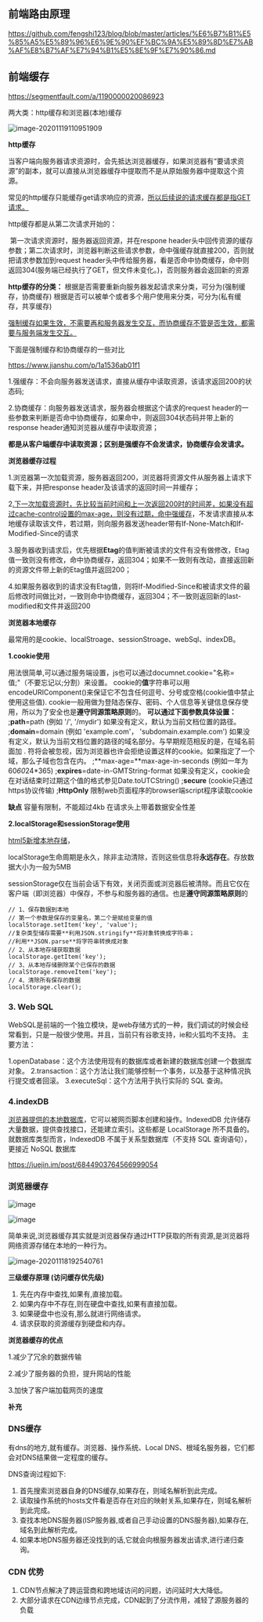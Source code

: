 ## 前端路由原理

https://github.com/fengshi123/blog/blob/master/articles/%E6%B7%B1%E5%85%A5%E5%89%96%E6%9E%90%EF%BC%9A%E5%89%8D%E7%AB%AF%E8%B7%AF%E7%94%B1%E5%8E%9F%E7%90%86.md

## 前端缓存

https://segmentfault.com/a/1190000020086923

两大类：http缓存和浏览器(本地)缓存

![image-20201119110951909](C:\Users\sprina\AppData\Roaming\Typora\typora-user-images\image-20201119110951909.png)

**http缓存**

​	    当客户端向服务器请求资源时，会先抵达浏览器缓存，如果浏览器有“要请求资源”的副本，就可以直接从浏览器缓存中提取而不是从原始服务器中提取这个资源。

常见的http缓存只能缓存get请求响应的资源，<u>所以后续说的请求缓存都是指GET请求。</u>

http缓存都是从第二次请求开始的：

​	第一次请求资源时，服务器返回资源，并在respone header头中回传资源的缓存参数；第二次请求时，浏览器判断这些请求参数，命中强缓存就直接200，否则就把请求参数加到request header头中传给服务器，看是否命中协商缓存，命中则返回304(服务端已经执行了GET，但文件未变化。)，否则服务器会返回新的资源

**http缓存的分类：**
 根据是否需要重新向服务器发起请求来分类，可分为(强制缓存，协商缓存) 根据是否可以被单个或者多个用户使用来分类，可分为(私有缓存，共享缓存) 

<u>强制缓存如果生效，不需要再和服务器发生交互，而协商缓存不管是否生效，都需要与服务端发生交互。</u>

下面是强制缓存和协商缓存的一些对比

https://www.jianshu.com/p/1a1536ab01f1

1.强缓存：不会向服务器发送请求，直接从缓存中读取资源，该请求返回200的状态码;

2.协商缓存：向服务器发送请求，服务器会根据这个请求的request header的一些参数来判断是否命中协商缓存，如果命中，则返回304状态码并带上新的response header通知浏览器从缓存中读取资源；

**都是从客户端缓存中读取资源；区别是强缓存不会发请求，协商缓存会发请求。**

**浏览器缓存过程**

1.浏览器第一次加载资源，服务器返回200，浏览器将资源文件从服务器上请求下载下来，并把response header及该请求的返回时间一并缓存；

2<u>.下一次加载资源时，先比较当前时间和上一次返回200时的时间差，如果没有超过cache-control设置的max-age，则没有过期，命中强缓存</u>，不发请求直接从本地缓存读取该文件，若过期，则向服务器发送header带有If-None-Match和If-Modified-Since的请求

3.服务器收到请求后，优先根据**Etag**的值判断被请求的文件有没有做修改，Etag值一致则没有修改，命中协商缓存，返回304；如果不一致则有改动，直接返回新的资源文件带上新的Etag值并返回200；

4.如果服务器收到的请求没有Etag值，则将If-Modified-Since和被请求文件的最后修改时间做比对，一致则命中协商缓存，返回304；不一致则返回新的last-modified和文件并返回200

**浏览器本地缓存**

最常用的是cookie、localStroage、sessionStroage、webSql、indexDB。

**1.cookie使用**

用法很简单,可以通过服务端设置，js也可以通过documnet.cookie="名称=值;"（不要忘记以;分割）来设置。
cookie的**值**字符串可以用encodeURIComponent()来保证它不包含任何逗号、分号或空格(cookie值中禁止使用这些值).
cookie一般用做为登陆态保存、密码、个人信息等关键信息保存使用，所以为了安全也是**遵守同源策略原则**的。
**可以通过下面参数具体设置：**
;**path**=path (例如 '/', '/mydir') 如果没有定义，默认为当前文档位置的路径。
;**domain**=domain (例如 'example.com'， 'subdomain.example.com') 如果没有定义，默认为当前文档位置的路径的域名部分。与早期规范相反的是，在域名前面加 . 符将会被忽视，因为浏览器也许会拒绝设置这样的cookie。如果指定了一个域，那么子域也包含在内。
;**max-age=**max-age-in-seconds (例如一年为60*60*24*365)
;**expires**=date-in-GMTString-format 如果没有定义，cookie会在对话结束时过期这个值的格式参见Date.toUTCString()
;**secure** (cookie只通过https协议传输)
;**HttpOnly** 限制web页面程序的browser端script程序读取cookie

**缺点**
容量有限制，不能超过4kb
在请求头上带着数据安全性差

**2.localStorage和sessionStorage使用**

<u>html5新增本地存储</u>，

localStorage生命周期是永久，除非主动清除，否则这些信息将**永远存在**。存放数据大小为一般为5MB

sessionStorage仅在当前会话下有效，关闭页面或浏览器后被清除。而且它仅在客户端（即浏览器）中保存，不参与和服务器的通信。也是**遵守同源策略原则**的

```
// 1、保存数据到本地
// 第一个参数是保存的变量名，第二个是赋给变量的值
localStorage.setItem('key', 'value');
//复杂类型储存需要**利用JSON.stringify**将对象转换成字符串；
//利用**JSON.parse**将字符串转换成对象
// 2、从本地存储获取数据
localStorage.getItem('key');
// 3、从本地存储删除某个已保存的数据
localStorage.removeItem('key');
// 4、清除所有保存的数据
localStorage.clear();
```

### 3. Web SQL

WebSQL是前端的一个独立模块，是web存储方式的一种，我们调试的时候会经常看到，只是一般很少使用。并且，当前只有谷歌支持，ie和火狐均不支持。
主要方法：

1.openDatabase：这个方法使用现有的数据库或者新建的数据库创建一个数据库对象。
2.transaction：这个方法让我们能够控制一个事务，以及基于这种情况执行提交或者回滚。
3.executeSql：这个方法用于执行实际的 SQL 查询。

### 4.indexDB

<u>浏览器提供的本地数据库</u>，它可以被网页脚本创建和操作。IndexedDB 允许储存大量数据，提供查找接口，还能建立索引。这些都是 LocalStorage 所不具备的。就数据库类型而言，IndexedDB 不属于关系型数据库（不支持 SQL 查询语句），更接近 NoSQL 数据库

https://juejin.im/post/6844903764566999054

### 浏览器缓存

![image](https://user-gold-cdn.xitu.io/2019/1/21/1686e2735297a596?imageView2/0/w/1280/h/960/format/webp/ignore-error/1)

![image](https://user-gold-cdn.xitu.io/2019/1/21/1686e2735267bebb?imageView2/0/w/1280/h/960/format/webp/ignore-error/1)

简单来说,浏览器缓存其实就是浏览器保存通过HTTP获取的所有资源,是浏览器将网络资源存储在本地的一种行为。

![image-20201118192540761](C:\Users\sprina\AppData\Roaming\Typora\typora-user-images\image-20201118192540761.png)

**三级缓存原理 (访问缓存优先级)**

1. 先在内存中查找,如果有,直接加载。
2. 如果内存中不存在,则在硬盘中查找,如果有直接加载。
3. 如果硬盘中也没有,那么就进行网络请求。
4. 请求获取的资源缓存到硬盘和内存。

**浏览器缓存的优点**

1.减少了冗余的数据传输

2.减少了服务器的负担，提升网站的性能

3.加快了客户端加载网页的速度

**补充**

### DNS缓存

有dns的地方,就有缓存。浏览器、操作系统、Local DNS、根域名服务器，它们都会对DNS结果做一定程度的缓存。

DNS查询过程如下:

1. 首先搜索浏览器自身的DNS缓存,如果存在，则域名解析到此完成。
2. 读取操作系统的hosts文件看是否存在对应的映射关系,如果存在，则域名解析到此完成。
3. 查找本地DNS服务器(ISP服务器,或者自己手动设置的DNS服务器),如果存在,域名到此解析完成。
4. 如果本地DNS服务器还没找到的话,它就会向根服务器发出请求,进行递归查询。

### CDN 优势

1. CDN节点解决了跨运营商和跨地域访问的问题，访问延时大大降低。
2. 大部分请求在CDN边缘节点完成，CDN起到了分流作用，减轻了源服务器的负载